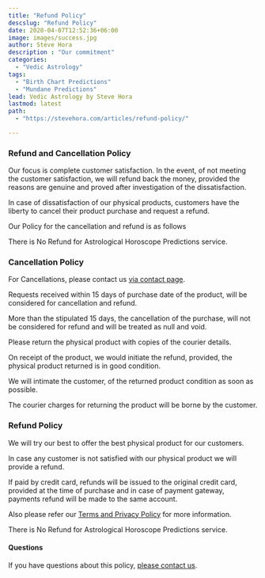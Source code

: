 ```yaml
---
title: "Refund Policy"
descslug: "Refund Policy"
date: 2020-04-07T12:52:36+06:00
image: images/success.jpg
author: Steve Hora
description : "Our commitment"
categories: 
  - "Vedic Astrology"
tags:
  - "Birth Chart Predictions"
  - "Mundane Predictions"
lead: Vedic Astrology by Steve Hora
lastmod: latest 
path:
  - "https://stevehora.com/articles/refund-policy/"

---
```


### Refund and Cancellation Policy

Our focus is complete customer satisfaction. In the event, of not meeting the customer satisfaction, we will refund back the money, provided the reasons are genuine and proved after investigation of the dissatisfaction.

In case of dissatisfaction of our physical products, customers have the liberty to cancel their product purchase and request a refund.

Our Policy for the cancellation and refund is as follows

There is No Refund for Astrological Horoscope Predictions service.

### Cancellation Policy

For Cancellations, please contact us [via contact page](/contact/). 

Requests received within 15 days of purchase date of the product, will be considered for cancellation and refund.

More than the stipulated 15 days, the cancellation of the purchase, will not be considered for refund and will be treated as null and void.

Please return the physical product with copies of the courier details.

On receipt of the product, we would initiate the refund, provided, the physical product returned is in good condition.

We will intimate the customer, of the returned product condition as soon as possible.

The courier charges for returning the product will be borne by the customer.

### Refund Policy

We will try our best to offer the best physical product for our customers.

In case any customer is not satisfied with our physical product we will provide a refund. 

If paid by credit card, refunds will be issued to the original credit card, provided at the time of purchase and in case of payment gateway, payments refund will be made to the same account.

Also please refer our [Terms and Privacy Policy](/articles/privacy/) for more information.

There is No Refund for Astrological Horoscope Predictions service.

#### Questions

If you have questions about this policy, [please contact us](/contact/).